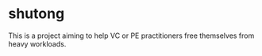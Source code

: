 # shutong
This is a project aiming to help VC or PE practitioners free themselves from heavy workloads.
